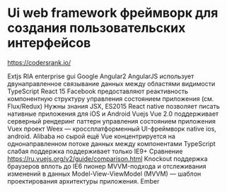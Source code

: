# Ui web framework фреймворк для создания пользовательских интерфейсов

https://codersrank.io/

Extjs
	RIA enterprise gui
Google Angular2
	AngularJS использует двунаправленное связывание данных между областями видимости
	TypeScript
React 15 Facebook
	предоставляют реактивность
	компонентную структуру
	управления состоянием приложения (см. Flux/Redux)
	Нужны знания JSX, ES2015
	React native позволяет писать нативные приложения для iOS и Android
Vuejs
	Vue 2.0 поддерживает серверный рендеринг
	паттерн управления состоянием приложения Vuex
	проект Weex — кроссплатформенный UI-фреймворк native ios, android. Alibaba но сырой ещё
	Vue концентрируется на однонаправленном потоке данных между компонентами
	TypeScript слабая поддержка
	поддерживает только IE9+
	Сравнение https://ru.vuejs.org/v2/guide/comparison.html
Knockout
	поддержка браузеров вплоть до IE6
	пионер MVVM-подхода и отслеживания изменений в данных
	Model-View-ViewModel (MVVM) — шаблон проектирования архитектуры приложения.
Ember

